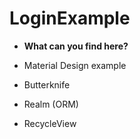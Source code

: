 # LoginExample

* **What can you find here?**

* Material Design example
* Butterknife
* Realm (ORM)
* RecycleView
